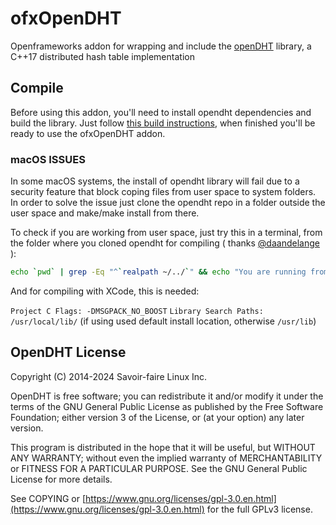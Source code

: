 # ofxOpenDHT

Openframeworks addon for wrapping and include the [openDHT](https://github.com/savoirfairelinux/opendht) library, a C++17 distributed hash table implementation

## Compile

Before using this addon, you'll need to install opendht dependencies and build the library. Just follow [this build instructions](https://github.com/savoirfairelinux/opendht/wiki/Build-the-library), when finished you'll be ready to use the ofxOpenDHT addon.

### macOS ISSUES

In some macOS systems, the install of opendht library will fail due to a security feature that block coping files from user space to system folders.
In order to solve the issue just clone the opendht repo in a folder outside the user space and make/make install from there.

To check if you are working from user space, just try this in a terminal, from the folder where you cloned opendht for compiling ( thanks [@daandelange](https://github.com/Daandelange) ):

```bash
echo `pwd` | grep -Eq "^`realpath ~/../`" && echo "You are running from user space, newer versions of macos (±10.15+) will probably fail to install (below). Please copy the compilation files out of your user folder."
```

And for compiling with XCode, this is needed:

```Project C Flags: -DMSGPACK_NO_BOOST```
```Library Search Paths: /usr/local/lib/``` (if using used default install location, otherwise ```/usr/lib```)

## OpenDHT License

Copyright (C) 2014-2024 Savoir-faire Linux Inc.

OpenDHT is free software; you can redistribute it and/or modify it under the terms of the GNU General Public License as published by the Free Software Foundation; either version 3 of the License, or (at your option) any later version.

This program is distributed in the hope that it will be useful, but WITHOUT ANY WARRANTY; without even the implied warranty of MERCHANTABILITY or FITNESS FOR A PARTICULAR PURPOSE. See the GNU General Public License for more details.

See COPYING or [https://www.gnu.org/licenses/gpl-3.0.en.html](https://www.gnu.org/licenses/gpl-3.0.en.html) for the full GPLv3 license.
